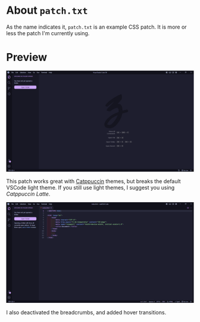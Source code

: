 # About `patch.txt`

As the name indicates it, `patch.txt` is an example CSS patch.
It is more or less the patch I'm currently using.

# Preview

<img src="../preview/example-patch1.png">

This patch works great with [Catppuccin](https://catppuccin.com) themes, but breaks the default VSCode light theme.
If you still use light themes, I suggest you using *Catppuccin Latte*.

<img src="../preview/example-patch2.png">

I also deactivated the breadcrumbs, and added hover transitions.
